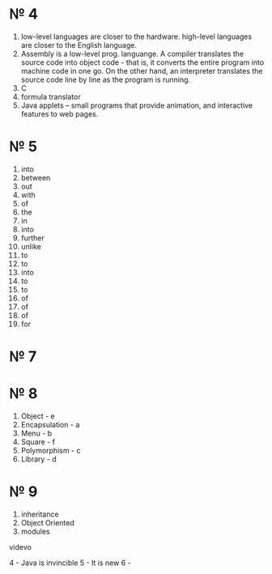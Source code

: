 # № 4
1. low-level languages are closer to the hardware.  high-level languages are closer to the English language. 
2. Assembly is a low-level prog. languange. A compiler translates the source code into object code - that is, it converts the entire program into machine code in one go. On the other hand, an interpreter translates the source code line by line as the program is running.  
3. C
4. formula translator
5. Java applets – small programs that provide animation, and interactive features to web pages.
# № 5
1. into
2. between
3. out
4. with
5. of
6. the
7. in
8. into
9. further
10. unlike
11. to
12. to
13. into
14. to 
15. to 
16. of
17. of
18. of
19. for
# № 7
# № 8
1. Object - e
2. Encapsulation - a
3. Menu - b 
4. Square - f
5. Polymorphism - c
6. Library - d
# № 9
1. inheritance
2. Object Oriented
3. modules


videvo

4 - Java is invincible
5 - It is new
6 -  